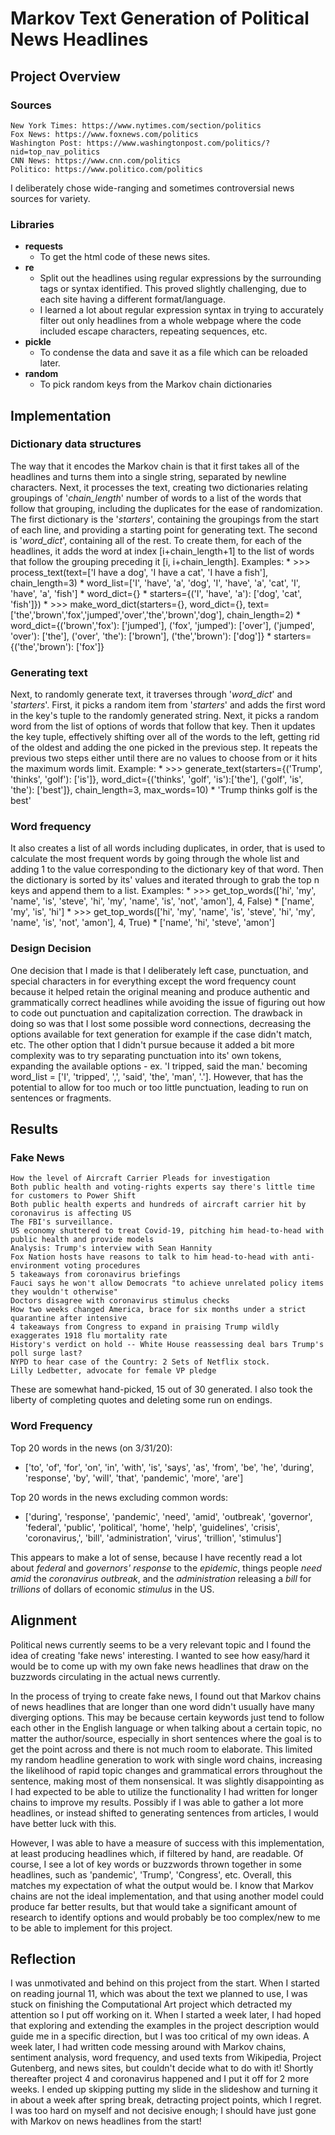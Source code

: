 # Markov Text Generation of Political News Headlines

## Project Overview
### Sources

    New York Times: https://www.nytimes.com/section/politics
    Fox News: https://www.foxnews.com/politics
    Washington Post: https://www.washingtonpost.com/politics/?nid=top_nav_politics
    CNN News: https://www.cnn.com/politics
    Politico: https://www.politico.com/politics

I deliberately chose wide-ranging and sometimes controversial news sources for variety.

### Libraries
* __requests__
  * To get the html code of these news sites.
* __re__
  * Split out the headlines using regular expressions by the surrounding tags or syntax identified. This proved slightly challenging, due to each site having a different format/language.
  * I learned a lot about regular expression syntax in trying to accurately filter out only headlines from a whole webpage where the code included escape characters, repeating sequences, etc.
* __pickle__
  * To condense the data and save it as a file which can be reloaded later.
* __random__
  * To pick random keys from the Markov chain dictionaries

## Implementation
### Dictionary data structures
The way that it encodes the Markov chain is that it first takes all of the headlines and turns them into a single string, separated by newline characters. Next, it processes the text, creating two dictionaries relating groupings of '*chain_length*' number of words to a list of the words that follow that grouping, including the duplicates for the ease of randomization. The first dictionary is the '*starters*', containing the groupings from the start of each line, and providing a starting point for generating text. The second is '*word_dict*', containing all of the rest. To create them, for each of the headlines, it adds the word at index [i+chain_length+1] to the list of words that follow the grouping preceding it [i, i+chain_length].
Examples:
      * >>> process_text(text=['I have a dog', 'I have a cat', 'I have a fish'], chain_length=3)
        * word_list=['I', 'have', 'a', 'dog', 'I', 'have', 'a', 'cat', 'I', 'have', 'a', 'fish']
        * word_dict={}
        * starters={('I', 'have', 'a'): ['dog', 'cat', 'fish']})
      * >>> make_word_dict(starters={}, word_dict={}, text=['the','brown','fox','jumped','over','the','brown','dog'], chain_length=2)
        * word_dict={('brown','fox'): ['jumped'], ('fox', 'jumped'): ['over'], ('jumped', 'over'): ['the'], ('over', 'the'): ['brown'], ('the','brown'): ['dog']}
        * starters={('the','brown'): ['fox']}

### Generating text
Next, to randomly generate text, it traverses through '*word_dict*' and '*starters*'. First, it picks a random item from '*starters*' and adds the first word in the key's tuple to the randomly generated string. Next, it picks a random word from the list of options of words that follow that key. Then it updates the key tuple, effectively shifting over all of the words to the left, getting rid of the oldest and adding the one picked in the previous step. It repeats the previous two steps either until there are no values to choose from or it hits the maximum words limit.
Example:
      * >>> generate_text(starters={('Trump', 'thinks', 'golf'): ['is']}, word_dict={('thinks', 'golf', 'is'):['the'], ('golf', 'is', 'the'): ['best']}, chain_length=3, max_words=10)
        * 'Trump thinks golf is the best'

### Word frequency
It also creates a list of all words including duplicates, in order, that is used to calculate the most frequent words by going through the whole list and adding 1 to the value corresponding to the dictionary key of that word. Then the dictionary is sorted by its' values and iterated through to grab the top n keys and append them to a list.
Examples:
      * >>> get_top_words(['hi', 'my', 'name', 'is', 'steve', 'hi', 'my', 'name', 'is', 'not', 'amon'], 4, False)
        * ['name', 'my', 'is', 'hi']
      * >>> get_top_words(['hi', 'my', 'name', 'is', 'steve', 'hi', 'my', 'name', 'is', 'not', 'amon'], 4, True)
        * ['name', 'hi', 'steve', 'amon']

### Design Decision
One decision that I made is that I deliberately left case, punctuation, and special characters in for everything except the word frequency count because it helped retain the original meaning and produce authentic and grammatically correct headlines while avoiding the issue of figuring out how to code out punctuation and capitalization correction. The drawback in doing so was that I lost some possible word connections, decreasing the options available for text generation for example if the case didn't match, etc. The other option that I didn't pursue because it added a bit more complexity was to try separating punctuation into its' own tokens, expanding the available options - ex. 'I tripped, said the man.' becoming word_list = ['I', 'tripped', ',', 'said', 'the', 'man', '.']. However, that has the potential to allow for too much or too little punctuation, leading to run on sentences or fragments.

## Results
### Fake News

    How the level of Aircraft Carrier Pleads for investigation
    Both public health and voting-rights experts say there's little time for customers to Power Shift
    Both public health experts and hundreds of aircraft carrier hit by coronavirus is affecting US
    The FBI's surveillance.
    US economy shuttered to treat Covid-19, pitching him head-to-head with public health and provide models
    Analysis: Trump's interview with Sean Hannity
    Fox Nation hosts have reasons to talk to him head-to-head with anti-environment voting procedures
    5 takeaways from coronavirus briefings
    Fauci says he won't allow Democrats "to achieve unrelated policy items they wouldn't otherwise"
    Doctors disagree with coronavirus stimulus checks
    How two weeks changed America, brace for six months under a strict quarantine after intensive
    4 takeaways from Congress to expand in praising Trump wildly exaggerates 1918 flu mortality rate
    History's verdict on hold -- White House reassessing deal bars Trump's poll surge last?
    NYPD to hear case of the Country: 2 Sets of Netflix stock.
    Lilly Ledbetter, advocate for female VP pledge

These are somewhat hand-picked, 15 out of 30 generated. I also took the liberty of completing quotes and deleting some run on endings.

### Word Frequency
Top 20 words in the news (on 3/31/20):
* ['to', 'of', 'for', 'on', 'in', 'with', 'is', 'says', 'as', 'from', 'be', 'he', 'during', 'response', 'by', 'will', 'that', 'pandemic', 'more', 'are']

Top 20 words in the news excluding common words:
* ['during', 'response', 'pandemic', 'need', 'amid', 'outbreak', 'governor', 'federal', 'public', 'political', 'home', 'help', 'guidelines', 'crisis', 'coronavirus,', 'bill', 'administration', 'virus', 'trillion', 'stimulus']

This appears to make a lot of sense, because I have recently read a lot about *federal* and *governors'* *response* to the *epidemic*, things people *need* *amid* the *coronavirus* *outbreak*, and the *administration* releasing a *bill* for *trillions* of dollars of economic *stimulus* in the US.

## Alignment
Political news currently seems to be a very relevant topic and I found the idea of creating 'fake news' interesting. I wanted to see how easy/hard it would be to come up with my own fake news headlines that draw on the buzzwords circulating in the actual news currently.

In the process of trying to create fake news, I found out that Markov chains of news headlines that are longer than one word didn't usually have many diverging options. This may be because certain keywords just tend to follow each other in the English language or when talking about a certain topic, no matter the author/source, especially in short sentences where the goal is to get the point across and there is not much room to elaborate. This limited my random headline generation to work with single word chains, increasing the likelihood of rapid topic changes and grammatical errors throughout the sentence, making most of them nonsensical. It was slightly disappointing as I had expected to be able to utilize the functionality I had written for longer chains to improve my results. Possibly if I was able to gather a lot more headlines, or instead shifted to generating sentences from articles, I would have better luck with this.

However, I was able to have a measure of success with this implementation, at least producing headlines which, if filtered by hand, are readable. Of course, I see a lot of key words or buzzwords thrown together in some headlines, such as 'pandemic', 'Trump', 'Congress', etc. Overall, this matches my expectation of what the output would be. I know that Markov chains are not the ideal implementation, and that using another model could produce far better results, but that would take a significant amount of research to identify options and would probably be too complex/new to me to be able to implement for this project.

## Reflection
I was unmotivated and behind on this project from the start. When I started on reading journal 11, which was about the text we planned to use, I was stuck on finishing the Computational Art project which detracted my attention so I put off working on it. When I started a week later, I had hoped that exploring and extending the examples in the project description would guide me in a specific direction, but I was too critical of my own ideas. A week later, I had written code messing around with Markov chains, sentiment analysis, word frequency, and used texts from Wikipedia, Project Gutenberg, and news sites, but couldn't decide what to do with it! Shortly thereafter project 4 and coronavirus happened and I put it off for 2 more weeks. I ended up skipping putting my slide in the slideshow and turning it in about a week after spring break, detracting project points, which I regret. I was too hard on myself and not decisive enough; I should have just gone with Markov on news headlines from the start!
